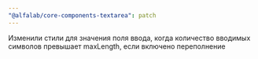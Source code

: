 ```yaml
---
"@alfalab/core-components-textarea": patch
---
```


Изменили стили для значения поля ввода, когда количество вводимых символов превышает maxLength, если включено переполнение

